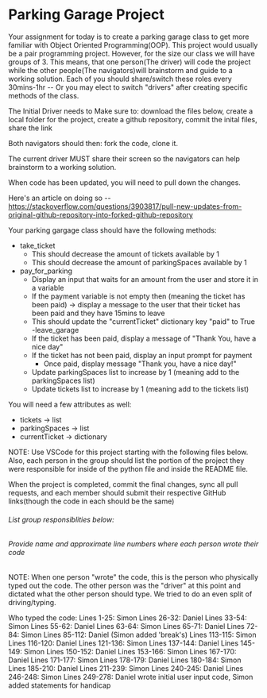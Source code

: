 # Parking Garage Project

Your assignment for today is to create a parking garage class to get more familiar with Object Oriented Programming(OOP). This project would usually be a pair programming project. However, for the size our class we will have groups of 3. This means, that one person(The driver) will code the project while the other people(The navigators)will brainstorm and guide to a working solution.
Each of you should share/switch these roles every 30mins-1hr -- Or you may elect to switch "drivers" after creating specific methods of the class.

The Initial Driver needs to Make sure to:
download the files below, create a local folder for the project,  create a github repository, commit the inital files,  share the link

Both navigators should then:
fork the code, clone it.

The current driver MUST share their screen so the navigators can help brainstorm to a working solution.

When code has been updated, you will need to pull down the changes.

Here's an article on doing so -- https://stackoverflow.com/questions/3903817/pull-new-updates-from-original-github-repository-into-forked-github-repository

Your parking gargage class should have the following methods:
- take_ticket
   - This should decrease the amount of tickets available by 1
   - This should decrease the amount of parkingSpaces available by 1
- pay_for_parking
   - Display an input that waits for an amount from the user and store it in a variable
   - If the payment variable is not empty then (meaning the ticket has been paid) ->  display a message to the user that their ticket has been paid and they have 15mins to leave
   - This should update the "currentTicket" dictionary key "paid" to True
-leave_garage
   - If the ticket has been paid, display a message of "Thank You, have a nice day"
   - If the ticket has not been paid, display an input prompt for payment
      - Once paid, display message "Thank you, have a nice day!"
   - Update parkingSpaces list to increase by 1 (meaning add to the parkingSpaces list)
   - Update tickets list to increase by 1 (meaning add to the tickets list)

You will need a few attributes as well:
- tickets -> list
- parkingSpaces -> list
- currentTicket -> dictionary

NOTE: Use VSCode for this project starting with the following files below. Also, each person in the group should list the portion of the project they were responsible for inside of the python file and inside the README file.

When the project is completed, commit the final changes, sync all pull requests, and each member should submit their respective GitHub links(though the code in each should be the same)


###### List group responsiblities below:
###### Provide name and approximate line numbers where each person wrote their code

NOTE: When one person "wrote" the code, this is the person who 
physically typed out the code. The other person was the 
"driver" at this point and dictated what the other person should type. We tried to do an even split of driving/typing.

Who typed the code:
Lines 1-25: Simon
Lines 26-32: Daniel
Lines 33-54: Simon
Lines 55-62: Daniel
Lines 63-64: Simon
Lines 65-71: Daniel
Lines 72-84: Simon
Lines 85-112: Daniel (Simon added 'break's)
Lines 113-115: Simon
Lines 116-120: Daniel
Lines 121-136: Simon
Lines 137-144: Daniel
Lines 145-149: Simon
Lines 150-152: Daniel
Lines 153-166: Simon
Lines 167-170: Daniel
Lines 171-177: Simon
Lines 178-179: Daniel
Lines 180-184: Simon
Lines 185-210: Daniel
Lines 211-239: Simon
Lines 240-245: Daniel
Lines 246-248: Simon
Lines 249-278: Daniel wrote initial user input code, Simon added statements for handicap